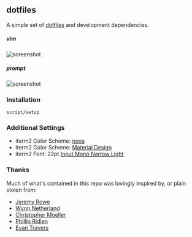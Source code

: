 ## dotfiles

A simple set of [dotfiles](http://dotfiles.github.com/) and development dependencies.

##### vim
![screenshot](https://cl.ly/51acc97350f3/Image%202019-04-06%20at%2011.45.38%20PM.png)

##### prompt
![screenshot](https://cl.ly/7e69a4754b88/Image%202019-04-06%20at%2011.49.16%20PM.png)

### Installation

```
script/setup
```

### Additional Settings
* iterm2 Color Scheme: [nova](https://github.com/trevordmiller/nova-iterm)
* iterm2 Color Scheme: [Material Design](https://github.com/MartinSeeler/iterm2-material-design)
* iterm2 Font: 22pt [Input Mono Narrow Light](http://input.fontbureau.com/info/)

### Thanks

Much of what's contained in this repo was lovingly inspired by, or plain stolen from:

* [Jeremy Rowe](https://github.com/jeremywrowe)
* [Wynn Netherland](https://github.com/pengwynn)
* [Christopher Moeller](https://github.com/cmoel)
* [Phillip Ridlen](https://github.com/philtr)
* [Evan Travers](https://github.com/evantravers)
